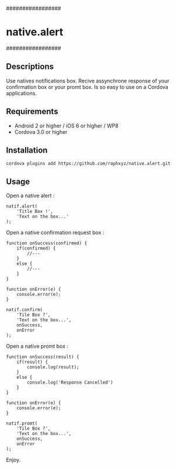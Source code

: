 #################
# native.alert  #
#################

Descriptions
-------------

Use natives notifications box. Recive assynchrone response of your confirmation box or your promt box.
Is so easy to use on a Cordova applications.


Requirements
-------------
- Android 2 or higher / iOS 6 or higher / WP8
- Cordova 3.0 or higher


Installation
-------------
	cordova plugins add https://github.com/raphxyz/native.alert.git
	

Usage
------

Open a native alert :

	natif.alert(
		'Title Box !', 
		'Text on the box...'
	);
    
Open a native confirmation request box :
		
	function onSuccess(confirmed) {
		if(confirmed) {
			//---
		}
		else {
			//---
		}
	}
	
	function onError(e) {
		console.error(e);
	}
	
	natif.confirm(
		'Tile Box ?',
		'Text on the box...',
		onSuccess,
		onError
	);
		
Open a native promt box :
		
	function onSuccess(result) {
		if(result) {
			console.log(result);
		}
		else {
			console.log('Response Cancelled')
		}
	}
	
	function onError(e) {
		console.error(e);
	}
	
	natif.promt(
		'Tile Box ?',
		'Text on the box...',
		onSuccess,
		onError
	);
	
	
Enjoy.
